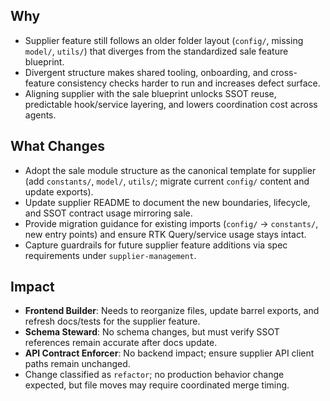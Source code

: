 ## Why
- Supplier feature still follows an older folder layout (`config/`, missing `model/`, `utils/`) that diverges from the standardized sale feature blueprint.
- Divergent structure makes shared tooling, onboarding, and cross-feature consistency checks harder to run and increases defect surface.
- Aligning supplier with the sale blueprint unlocks SSOT reuse, predictable hook/service layering, and lowers coordination cost across agents.

## What Changes
- Adopt the sale module structure as the canonical template for supplier (add `constants/`, `model/`, `utils/`; migrate current `config/` content and update exports).
- Update supplier README to document the new boundaries, lifecycle, and SSOT contract usage mirroring sale.
- Provide migration guidance for existing imports (`config/` → `constants/`, new entry points) and ensure RTK Query/service usage stays intact.
- Capture guardrails for future supplier feature additions via spec requirements under `supplier-management`.

## Impact
- **Frontend Builder**: Needs to reorganize files, update barrel exports, and refresh docs/tests for the supplier feature.
- **Schema Steward**: No schema changes, but must verify SSOT references remain accurate after docs update.
- **API Contract Enforcer**: No backend impact; ensure supplier API client paths remain unchanged.
- Change classified as `refactor`; no production behavior change expected, but file moves may require coordinated merge timing.
